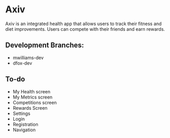 # Axiv
Axiv is an integrated health app that allows users to track their fitness and
diet improvements. Users can compete with their friends and earn rewards.
## Development Branches:
* mwilliams-dev
* dfox-dev
## To-do
* My Health screen
* My Metrics screen
* Competitions screen
* Rewards Screen
* Settings
* Login
* Registration
* Navigation
